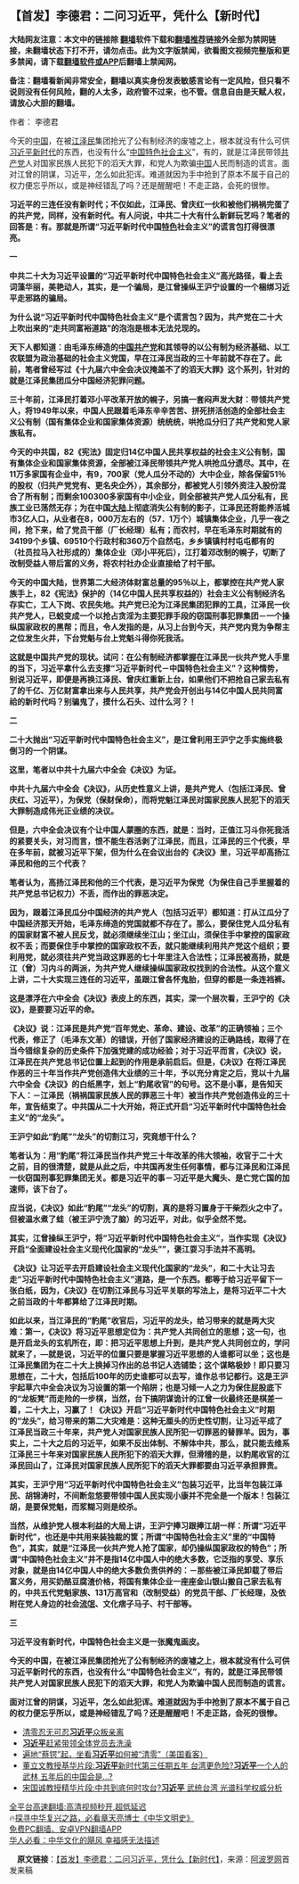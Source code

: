  <!-- 面包屑导航 --> <h2>【首发】李德君：二问习近平，凭什么【新时代】</h2> <p class="notice"><b>大陆网友注意：本文中的链接除 <a href="https://github.com/bannedbook/fanqiang" >翻墙</a>软件下载和<a href="https://github.com/killgcd/justmysocks/blob/master/README.md">翻墙推荐</a>链接外全部为禁网链接，未翻墙状态下打不开，请勿点击。此为文字版禁闻，欲看图文视频完整版和更多禁闻，请下载<a href="https://github.com/bannedbook/fanqiang">翻墙软件或APP</a>后翻墙上禁闻网。</p><p>备注：翻墙看新闻非常安全，翻墙以真实身份发表敏感言论有一定风险，但只看不说则没有任何风险，翻的人太多，政府管不过来，也不管。信息自由是天赋人权，请放心大胆的翻墙。</b></p>  <div class="entry"> <p>作者： 李德君</p> <p id="summary">今天的<span class='wp_keywordlink_affiliate'><a href="https://www.bannedbook.org/" title="中国" target="_blank">中国</a></span>，在被<a href="https://www.bannedbook.org/bnews/tag/%e6%b1%9f%e6%b3%bd%e6%b0%91/" class="st_tag internal_tag" rel="tag" title="标签 江泽民 下的日志">江泽民</a>集团抢光了公有制经济的废墟之上，根本就没有什么可供<a href="https://www.bannedbook.org/bnews/tag/%e4%b9%a0%e8%bf%91%e5%b9%b3/" class="st_tag internal_tag" rel="tag" title="标签 习近平 下的日志">习近平</a><a href="https://www.bannedbook.org/bnews/tag/%E6%96%B0%E6%97%B6%E4%BB%A3/" class="st_tag internal_tag" rel="tag" title="标签 新时代 下的日志">新时代</a>的东西，也没有什么“<a href="https://www.bannedbook.org/bnews/tag/%e4%b8%ad%e5%9b%bd%e7%89%b9%e8%89%b2/" class="st_tag internal_tag" rel="tag" title="标签 中国特色 下的日志">中国特色</a><a href="https://www.bannedbook.org/bnews/tag/%e7%a4%be%e4%bc%9a%e4%b8%bb%e4%b9%89/" class="st_tag internal_tag" rel="tag" title="标签 社会主义 下的日志">社会主义</a>”，有的，就是江泽民带领<a href="https://www.bannedbook.org/bnews/tag/%e5%85%b1%e4%ba%a7%e5%85%9a/" class="st_tag internal_tag" rel="tag" title="标签 共产党 下的日志">共产党</a>人对国家民族人民犯下的滔天大罪，和党人为欺骗<a href="https://www.bannedbook.org/bnews/tag/%E4%B8%AD%E5%9B%BD/" class="st_tag internal_tag" rel="tag" title="标签 中国 下的日志">中国</a>人民而制造的谎言。面对江曾的阴谋，习近平，怎么如此犯诨。难道就因为手中抢到了原本不属于自己的权力便忘乎所以，或是神经错乱了吗？还是醒醒吧！不走正路，会死的很惨。</p> <p><strong>习近平的三连任没有新时代；不仅如此，江泽民、曾庆红一伙和被他们祸祸完蛋了的共产党，同样，没有新时代。有人问说，中共二十大有什么新鲜玩艺吗？笔者的回答是：有。那就是所谓“习近平新时代中国<a href="https://www.bannedbook.org/bnews/tag/%E7%89%B9%E8%89%B2/" class="st_tag internal_tag" rel="tag" title="标签 特色 下的日志">特色</a>社会主义”的谎言包打得很漂亮。</strong></p> <p><strong>一</strong></p> <p><strong>中共二十大为习近平设置的“习近平新时代中国特色社会主义”高光路径，看上去词藻华丽，美艳动人，其实，是一个骗局，是江曾操纵王沪宁设置的一个梱绑习近平走邪路的骗局。</strong></p> <p><strong>为什么说“习近平新时代中国特色社会主义”是个谎言包？因为，共产党在二十大上吹出来的“走共同富裕道路”的泡泡是根本无法兑现的。</strong></p> <p><strong>天下人都知道：由毛泽东缔造的<a href="https://www.bannedbook.org/bnews/tag/%e4%b8%ad%e5%9b%bd%e5%85%b1%e4%ba%a7%e5%85%9a/" class="st_tag internal_tag" rel="tag" title="标签 中国共产党 下的日志">中国共产党</a>和其领导的以公有制为经济基础、以工农联盟为政治基础的社会主义党国，早在江泽民当政的三十年前就不存在了。此前，笔者曾经写过《十九届六中全会决议掩盖不了的滔天大罪》这个系列，针对的就是江泽民集团瓜分中国经济犯罪问题。</strong></p> <p><strong>三十年前，江泽民打着邓小平改革开放的幌子，另搞一套闷声发大财：带领共产党人，将</strong><strong>1949</strong><strong>年以来，中国人民跟着毛泽东辛辛苦苦、拼死拼活创造的全部社会主义公有制（国有集体企业和国家集体资源）统统统，哄抢瓜分归了共产党和党人家族私有。</strong></p>  <p><strong>今天的中共国，</strong><strong>82</strong><strong>《宪法》固定归</strong><strong>14</strong><strong>亿中国人民共享权益的社会主义公有制，国有集体企业和国家集体资源，全部被江泽民带领共产党人哄抢瓜分遗尽。其中，在</strong><strong>11</strong><strong>万多家国有企业中，有</strong><strong>9</strong><strong>，</strong><strong>700</strong><strong>家（党人瓜分不动的）大中企业，除各保留</strong><strong>51</strong><strong>％的股权（归共产党党有、更名央企外），其余部分，都被党人引领外资注入股份混合了所有制；而剩余</strong><strong>100300</strong><strong>多家国有中小企业，则全部被共产党人瓜分私有，民族工业已荡然无存；为在中国<span class='wp_keywordlink_affiliate'><a href="https://www.bannedbook.org/" title="大陆" target="_blank">大陆</a></span>上彻底消失公有制的影子，江泽民还将能养活城市</strong><strong>3</strong><strong>亿人口，</strong><strong>从业者在</strong><strong>8</strong><strong>，</strong><strong>000</strong><strong>万左右的（</strong><strong>57</strong><strong>．</strong><strong>1</strong><strong>万个）城镇集体企业，几乎一夜之间，抢下来，给了党员干部（厂长经理）私有；而农村，早在毛泽东时期就有的</strong><strong>34199</strong><strong>个乡镇、</strong><strong>69510</strong><strong>个行政村和</strong><strong>360</strong><strong>万个自然屯，乡乡镇镇村村屯屯都有的（社员拉马入社形成的）集体企业（邓小平死后），江打着邓改制的幌子，切断了改制受益人带后富的义务，将农村社办企业直接给了村干部。</strong></p> <p><strong>今天的中国大陆，世界第二大经济体财富总量的</strong><strong>95</strong><strong>％以上，都掌控在共产党人家族手上，</strong><strong>82</strong><strong>《宪法》保护的（</strong><strong>14</strong><strong>亿中国人民共享权益的）社会主义公有制经济名存实亡，工人下岗、农民失地。共产党已沦为江泽民集团犯罪的工具，江泽民一伙共产党人，已蜕变成一个以抢占贪淫为主要犯罪手段的窃国刑事犯罪集团－一个操纵国家政权的黑帮；而且，令人发指的是，从习上台到今天，共产党内竞为争帮主之位发生火并，下台党魁与台上党魁斗得你死我活。</strong></p> <p><strong>这就是中国共产党的现状。</strong><strong>试问：在公有制经济都掌握在江泽民一伙共产党人手里的当下，习近平拿什么去支撑“习近平新时代－中国特色社会主义”？</strong><strong>这种情势，别说习近平，即便是再换江泽民、曾庆红重新上台，如果他们不把抢自己家去私有了的千亿、万亿财富拿出来与人民共享，共产党会开创出与</strong><strong>14</strong><strong>亿中国人民共同富祫的新时代吗？别骗鬼了，摸什么石头、过什么河？！</strong></p> <p><strong>二</strong></p> <p><strong>二十大抛出“习近平新时代中国特色社会主义”，是江曾利用王沪宁之手实施终极倒习的一个阴谋。</strong></p> <p><strong>这里，笔者以中共十九届六中全会《决议》为证。</strong></p> <p><strong>中共十九届六中全会《决议》，从历史性意义上讲，是共产党人（包括江泽民、曾庆红、习近平），为保党（保财保命），而将党魁江泽民对国家民族人民犯下的滔天大罪制造成伟光正业绩的决议。</strong></p> <p><strong>但是，六中全会决议有个让中国人蒙圈的东西，就是：当时，正值江习斗你死我活的紧要关头，对习而言，恨不能生吞活剥了江泽民，而且，江泽民的三个代表，早在多年前，就被习近平下架，但为什么在会议出台的《决议》里，习近平却高扬江泽民和他的三个代表？</strong></p>  <p><strong>笔者认为，高扬江泽民和他的三个代表，是习近平为保党（为保住自己手里握着的共产党总书记权力）不丢，而作出的罪恶决定。</strong></p> <p><strong>因为，跟着江泽民瓜分中国经济的共产党人（包括习近平）都知道：打从江瓜分了中国经济那天开始，毛泽东缔造的党国就都不存在了。那么，要保住党人瓜分私有的国家财富不被人民反戈，就必须继续坐江山；坐江山，须保住手中掌控的国家政权不丢；而要保住手中掌控的国家政权不丢，就只能继续利用共产党这个组织；要利用党，就必须往共产党当政这罪恶的七十年里注入合法性；江泽民被高扬，就是江（曾）习内斗的两派，为共产党人继续操纵国家政权找到的合法性。从这个意义上讲，二十大实现三连任的习近平，虽跟江曾各怀鬼胎，但穿的都是一条连裆裤。</strong></p> <p><strong>这是漂浮在六中全会《决议》表皮上的东西，其实，深一个层次看，王沪宁的《决议》，是要要习近平的命。</strong></p> <p><strong>《决议》说：江泽民是共产党</strong><strong>“百年党史、革命、建设、改革”的</strong><strong>正确领袖；三个代表，修正了（毛泽东文革）的错误，开创了国家经济建设的正确路线，取得了在当今错综复杂的历史条件下加强党建的成功经验；对于习近平而言，《决议》说，江泽民在共产党总书记位置上起到的作用是承前启后。但是，《决议》在将江泽民作恶的三十年当作共产党创造伟大业绩的三十年，予以充分肯定之后，竞</strong><strong>以十九届六中全会</strong><strong>《决议》</strong><strong>的白纸黑字，划上</strong><strong>“豹尾收官”的</strong><strong>句号</strong><strong>。这不是小事，是告知天下人：－江泽民（祸祸国家民族人民的罪恶三十年）被当作共产党创造伟业的三十年，宣告结束了。中共国从二十大开始，将正式开启“习近平新时代中国特色社会主义”的“龙头”。</strong></p> <p><strong>王沪宁如此“豹尾”“龙头”的切割江习，究竟想干什么？</strong></p> <p><strong>笔者认为：用“豹尾”将江泽民当作共产党三十年改革的伟大领袖，收官于二十大之前，目的很清楚，就是从此之后，中共国再发生任何事情，都与江泽民和江泽民一伙窃国刑事犯罪集团无关。都是习近平的事－习近平是大魔头、是亡党亡国的加速师，该下台了。</strong></p> <p><strong>应当说，《决议》如此“豹尾”“龙头”的切割，真的是将习置身于干柴烈火之中了。但被温水煮了蛙（被王沪宁洗了脑）的习近平，对此，似乎全然不觉。</strong></p> <p><strong>其实，江曾操纵王沪宁，将“习近平新时代中国特色社会主义”，当作实现《决议》</strong><strong>开启“全面建设社会主义现代化国家的“龙头””，褒江耍习</strong><strong>手法并不高明</strong><strong>。</strong></p>  <p><strong>《决议》</strong><strong>让习近平去开启建设社会主义现代化国家的“龙头”</strong><strong>，和二十大让习去走</strong><strong>“习近平新时代中国特色社会主义”道路，是一个东西。都</strong><strong>等于给习近平留下一张白纸，因为，《决议》在切割江泽民与习近平关联的写法上，是将习近平二十大之前当政的十年都算给了江泽民时期。</strong></p> <p><strong>如此以来，当</strong><strong>江泽民的“豹尾”收官后，习近平的龙头，给习带来的就是两大灾难：第一，《决议》将习近平思想定位为：共产党人共同创立的思想；这一句，也是开启龙头的玄机所在，即：把习近平思想上升到，是共产党人共同创立的，学问就来了，―就是说，习近平的位置只要是掌握习近平思想的人谁都可以坐；这也是江泽民集团为在二十大上换掉习作出的总书记人选铺垫；这个谋略极妙！即只要习思想在，二十大，包括后</strong><strong>100</strong><strong>年的历史谁都可以去写，谁作总书记都行。</strong><strong>这是王沪宇起草六中全会决议为习设置的第一个陷阱；也是习倾一人之力为保住屁股底下的“龙板凳”而走险的一步棋，当然，台下搞阴谋诡计的江曾一伙最终还是棋差一着，二十大上，习赢了！</strong><strong>《决议》开启“习近平新时代中国特色社会主义”时期的“龙头”，给习带来的第二大灾难是：这种无厘头的历史性切割，让习近平成了江泽民当政三十年来，共产党人对国家民族人民所犯一切罪恶的替罪羊。因为，事实上，二十大之后的习近平，如果不反出体制、不解体中共，那么，就只能去维系江泽民三十年来对国家民族人民所犯下的滔天大罪，但滑稽的是，以豹尾收官的江泽民回山了，江泽民对国家民族人民所犯下的滔天大罪都要由习近平承担罪责。</strong></p> <p><strong>其实，王沪宁用“习近平新时代中国特色社会主义”包装习近平，比当年包装江泽民、胡锦涛时，不间断忽悠要带领中国人民实现小康并不完全是一个版本！包装江胡，是要保党魁，而浆糊习则是绞杀。</strong></p> <p><strong>当然，从维护党人根本利益的大局上讲，王沪宁捧习跟捧江胡一样：所谓“习近平新时代”，也还是中共用来装独裁的筐；所谓“中国特色社会主义”里的“中国特色”，其实，就是“江泽民一伙共产党人抢了国家，却仍操纵国家政权的特色”；所谓“中国特色社会主义”并不是指</strong><strong>14</strong><strong>亿中国人中的绝大多数，它泛指的享受、享乐对象，就是由</strong><strong>14</strong><strong>亿中国人中的绝大多数负责供养的：－那些被江泽民卸载了带后富义务，用买奶酪豆腐渣价格，将国有集体企业一座座金山银山搬自己家去私有的，中共五代党魁家族、</strong><strong>131</strong><strong>万高官和（改制受益）的党员干部、厂长经理，及依附在党人身边的社会<span class='wp_keywordlink'><a href="https://www.bannedbook.org/forum11/topic282.html" title="禁片：评中国共产党的流氓本性" target="_blank">流氓</a></span>、文化痞子马子、村干部等。</strong></p> <p><strong>三</strong></p> <p><strong>习近平没有新时代，中国特色社会主义是一张魔鬼画皮。</strong></p> <p><strong>今天的中国，在被江泽民集团抢光了公有制经济的废墟之上，根本就没有什么可供习近平新时代的东西，也没有什么“中国特色社会主义”，有的，就是江泽民带领共产党人对国家民族人民犯下的滔天大罪，和党人为欺骗中国人民而制造的谎言。</strong></p> <p><strong>面对江曾的阴谋，习近平，怎么如此犯诨。难道就因为手中抢到了原本不属于自己的权力便忘乎所以，或是神经错乱了吗？还是醒醒吧！不走正路，会死的很惨。</strong></p>  <!--<div id="taboola-mid-1"></div>--><ul class='op-related-articles' title='相关阅读'> <li><a href='https://www.bannedbook.org/bnews/baitai/20221108/1808233.html' target='_blank'>清零忍无可忍<b>习近平</b>众叛亲离</a></li> <li><a href='https://www.bannedbook.org/bnews/baitai/20221108/1808230.html' target='_blank'><b>习近平</b>赶紧带领全体党员去洗澡</a></li> <li><a href='https://www.bannedbook.org/bnews/comments/20221108/1808225.html' target='_blank'>遍地“蔡锷”起，坐看<b>习近平</b>如何被“清零”（美国看客）</a></li> <li><a href='https://www.bannedbook.org/bnews/sohnews/20221108/1808194.html' target='_blank'>董立文教授基华片段:<b>习近平</b>新时代第三任期五年 台湾更危险?<b>习近平</b>一个人的武林 五年后的中国会是...?</a></li> <li><a href='https://www.bannedbook.org/bnews/sohnews/20221108/1808192.html' target='_blank'>宋国诚教授精华片段:中共到底何时攻台?<b>习近平</b> 武统台湾 光谱科学权威分析</a></li> </ul> <p class="texttj"> <a href="https://github.com/bannedbook/fanqiang/wiki/V2ray%E6%9C%BA%E5%9C%BA" target="_blank">全平台高速翻墙:高清视频秒开,超低延迟</a><br/> 🔥<a href="https://www.bannedbook.org/bnews/comments/20220808/1768773.html" target="_blank">探寻中华复兴之路，必看章天亮博士《中华文明史》</a><br/> <a href="https://github.com/bannedbook/fanqiang/wiki/%E7%A6%81%E9%97%BB%E7%BD%91%E5%AE%89%E5%8D%93%E7%BF%BB%E5%A2%99%E6%96%B0%E9%97%BBAPP" target="_blank">免费PC翻墙、安卓VPN翻墙APP</a><br/> <a href="https://www.bannedbook.org/bnews/comments/20220220/1694796.html" target="_blank">华人必看：中华文化的飓风 幸福感无法描述</a><br/> </p><p class="src-info">　<b>原文链接</b>：<a class="src_link" href="https://www.aboluowang.com/2022/1108/1826938.html" target="_blank">【首发】李德君：二问习近平，凭什么【新时代】</a>，来源：<span class='wp_keywordlink_affiliate'><a href="https://www.aboluowang.com/" title="阿波罗网" target="_blank">阿波罗网</a></span>首发来稿 </p><a name='sharetosocial'></a> <div style="margin-bottom:5px;padding-bottom:5px;clear:both"> <div id="archive-pix-1" class="banner-ads"> <!-- AuctionX Display platform tag START --> <div id="27602x728x90x621x_ADSLOT1" clicktrack="%%CLICK_URL_ESC%%"></div>  <!-- AuctionX Display platform tag END --> </div> <div id="archive-pix-2" class="banner-ads"> <!-- AuctionX Display platform tag START --> <div id="27556x300x250x621x_ADSLOT1" clicktrack="%%CLICK_URL_ESC%%" style="margin:0 auto;text-align:center"></div>  <!-- AuctionX Display platform tag END --> </div> </div>  <div id="archive-pix-1" class="banner-ads"> <!-- AuctionX Display platform tag START --> <div id="27603x728x90x621x_ADSLOT1" clicktrack="%%CLICK_URL_ESC%%"></div>  <!-- AuctionX Display platform tag END --> </div> </div><!--END ENTRY--> 